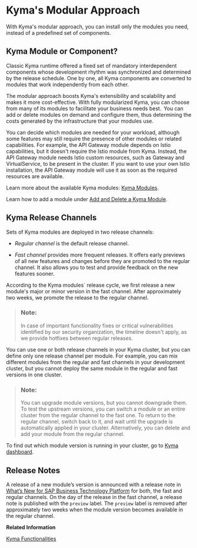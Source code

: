<!-- loio95a410144d7c449687c957da0cc43a0d -->

# Kyma's Modular Approach

With Kyma's modular approach, you can install only the modules you need, instead of a predefined set of components.



<a name="loio95a410144d7c449687c957da0cc43a0d__section_hcb_l3t_cxb"/>

## Kyma Module or Component?

Classic Kyma runtime offered a fixed set of mandatory interdependent components whose development rhythm was synchronized and determined by the release schedule. One by one, all Kyma components are converted to modules that work independently from each other.

The modular approach boosts Kyma's extensibility and scalability and makes it more cost-effective. With fully modularized Kyma, you can choose from many of its modules to facilitate your business needs best.  You can add or delete modules on demand and configure them, thus determining the costs generated by the infrastructure that your modules use.

You can decide which modules are needed for your workload, although some features may still require the presence of other modules or related capabilities. For example, the API Gateway module depends on Istio capabilities, but it doesn't require the Istio module from Kyma. Instead, the API Gateway module needs Istio custom resources, such as Gateway and VirtualService, to be present in the cluster. If you want to use your own Istio installation, the API Gateway module will use it as soon as the required resources are available.

Learn more about the available Kyma modules: [Kyma Modules](kyma-modules-0dda141.md).

Learn how to add a module under [Add and Delete a Kyma Module](../50-administration-and-ops/add-and-delete-a-kyma-module-1b548e9.md#loio1b548e9ad4744b978b8b595288b0cb5c).



<a name="loio95a410144d7c449687c957da0cc43a0d__section_kyma_release_channels"/>

## Kyma Release Channels

Sets of Kyma modules are deployed in two release channels:

-   *Regular channel* is the default release channel.

-   *Fast channel* provides more frequent releases. It offers early previews of all new features and changes before they are promoted to the regular channel. It also allows you to test and provide feedback on the new features sooner.


According to the Kyma modules\` release cycle, we first release a new module's major or minor version in the fast channel. After approximately two weeks, we promote the release to the regular channel.

> ### Note:  
> In case of important functionality fixes or critical vulnerabilities identified by our security organization, the timeline doesn't apply, as we provide hotfixes between regular releases.

You can use one or both release channels in your Kyma cluster, but you can define only one release channel per module. For example, you can mix different modules from the regular and fast channels in your development cluster, but you cannot deploy the same module in the regular and fast versions in one cluster.

> ### Note:  
> You can upgrade module versions, but you cannot downgrade them. To test the upstream versions, you can switch a module or an entire cluster from the regular channel to the fast one. To return to the regular channel, switch back to it, and wait until the upgrade is automatically applied in your cluster. Alternatively, you can delete and add your module from the regular channel.

To find out which module version is running in your cluster, go to [Kyma dashboard](https://dashboard.kyma.cloud.sap/clusters).



<a name="loio95a410144d7c449687c957da0cc43a0d__section_eqm_3qd_gzb"/>

## Release Notes

A release of a new module’s version is announced with a release note in [What’s New for SAP Business Technology Platform](https://help.sap.com/whats-new/cf0cb2cb149647329b5d02aa96303f56?locale=en-US&version=Cloud) for both, the fast and regular channels. On the day of the release in the fast channel, a release note is published with the `preview` label. The `preview` label is removed after approximately two weeks when the module version becomes available in the regular channel.

**Related Information**  


[Kyma Functionalities](kyma-functionalities-4b83be9.md "SAP BTP, Kyma runtime and open source project &quot;Kyma&quot; offer slightly different functionalities and install a different set of components.")

